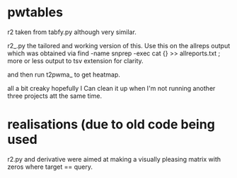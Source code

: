 # pwtables
r2 taken from tabfy.py
although very similar.

r2\_.py the tailored and working version of this.
Use this on the allreps output
which was obtained via find -name snprep -exec cat {} >> allreports.txt \;
more or less
output to tsv extension for clarity.

and then run t2pwma\_ to get heatmap.

all a bit creaky hopefully I Can clean it up when I'm not running another three projects att the same time.

# realisations (due to old code being used
r2.py and derivative were aimed at making a visually pleasing
matrix with zeros where target == query.
